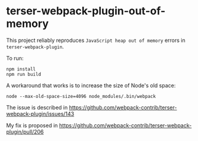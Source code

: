 # terser-webpack-plugin-out-of-memory

This project reliably reproduces `JavaScript heap out of memory` errors in `terser-webpack-plugin`.

To run:

```
npm install
npm run build
```

A workaround that works is to increase the size of Node's old space:

```
node --max-old-space-size=4096 node_modules/.bin/webpack
```

The issue is described in https://github.com/webpack-contrib/terser-webpack-plugin/issues/143

My fix is proposed in https://github.com/webpack-contrib/terser-webpack-plugin/pull/206
